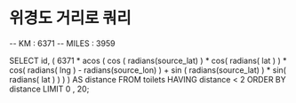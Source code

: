 # 위경도 거리로 쿼리

-- KM : 6371
-- MILES : 3959

SELECT
    id, (
      6371 * acos (
      cos ( radians(source_lat) )
      * cos( radians( lat ) )
      * cos( radians( lng ) - radians(source_lon) )
      + sin ( radians(source_lat) )
      * sin( radians( lat ) )
    )
) AS distance
FROM toilets
HAVING distance < 2
ORDER BY distance
LIMIT 0 , 20;
